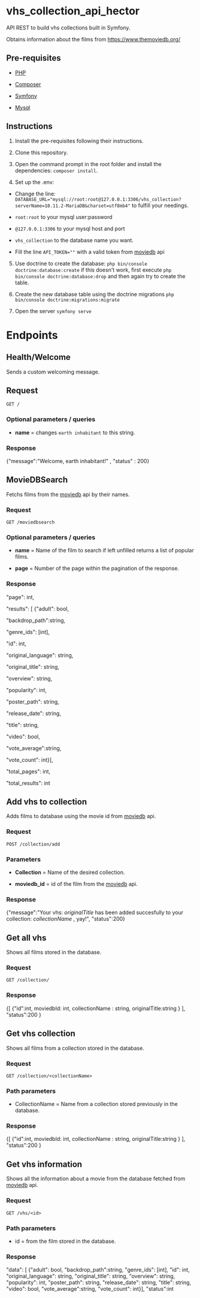 # vhs_collection_api_hector

API REST to build vhs collections built in Symfony.

Obtains information about the films from https://www.themoviedb.org/

## Pre-requisites

- [PHP](https://www.php.net/manual/es/install.php)

- [Composer](https://getcomposer.org/)

- [Symfony](https://symfony.com/)

- [Mysql](https://www.mysql.com/)

## Instructions

1. Install the pre-requisites following their instructions.

2. Clone this repository.

3. Open the command prompt in the root folder and install the dependencies: `composer install`.

4. Set up the .env:

- Change the line: `DATABASE_URL="mysql://root:root@127.0.0.1:3306/vhs_collection?serverName=10.11.2-MariaDB&charset=utf8mb4"` to fulfill your needings.

- `root:root` to your mysql user:password

- `@127.0.0.1:3306` to your mysql host and port

- `vhs_collection` to the database name you want.

- Fill the line `API_TOKEN=""` with a valid token from [moviedb](https://developer.themoviedb.org/docs) api

5. Use doctrine to create the database: `php bin/console doctrine:database:create` if this doesn't work, first execute `php bin/console doctrine:database:drop` and then again try to create the table.

6. Create the new database table using the doctrine migrations `php bin/console doctrine:migrations:migrate`

7. Open the server `symfony serve`

# Endpoints

## Health/Welcome

Sends a custom welcoming message.

## Request

`GET /`

### Optional parameters / queries

- **name** = changes `earth inhabitant` to this string.

### Response

{"message":"Welcome, earth inhabitant!" , "status" : 200}

## MovieDBSearch

Fetchs films from the [moviedb](https://developer.themoviedb.org/docs) api by their names.

### Request

`GET /moviedbsearch`

### Optional parameters / queries

- **name** = Name of the film to search if left unfilled returns a list of popular films.

- **page** = Number of the page within the pagination of the response.

### Response

"page": int,

"results": [ {"adult": bool,

"backdrop_path":string,

"genre_ids": [int],

"id": int,

"original_language": string,

"original_title": string,

"overview": string,

"popularity": int,

"poster_path": string,

"release_date": string,

"title": string,

"video": bool,

"vote_average":string,

"vote_count": int}],

"total_pages": int,

"total_results": int

## Add vhs to collection

Adds films to database using the movie id from [moviedb](https://developer.themoviedb.org/docs) api.

### Request

`POST /collection/add`

### Parameters

- **Collection** = Name of the desired collection.

- **moviedb_id** = id of the film from the [moviedb](https://developer.themoviedb.org/docs) api.

### Response

{"message":"Your vhs: _originalTitle_ has been added succesfully to your collection: _collectionName_ , yay!", "status":200}

## Get all vhs

Shows all films stored in the database.

### Request

`GET /collection/`

### Response

{[
{"id":int,
moviedbId: int,
collectionName : string,
originalTitle:string }
],
"status":200
}

## Get vhs collection

Shows all films from a collection stored in the database.

### Request

`GET /collection/<collectionName>`

### Path parameters

- CollectionName = Name from a collection stored previously in the database.

### Response

{[
{"id":int,
moviedbId: int,
collectionName : string,
originalTitle:string }
],
"status":200
}

## Get vhs information

Shows all the information about a movie from the database fetched from [moviedb](https://developer.themoviedb.org/docs) api.

### Request

`GET /vhs/<id>`

### Path parameters

- id = from the film stored in the database.

### Response

"data": [ {"adult": bool,
"backdrop_path":string,
"genre_ids": [int],
"id": int,
"original_language": string,
"original_title": string,
"overview": string,
"popularity": int,
"poster_path": string,
"release_date": string,
"title": string,
"video": bool,
"vote_average":string,
"vote_count": int}],
"status":int
